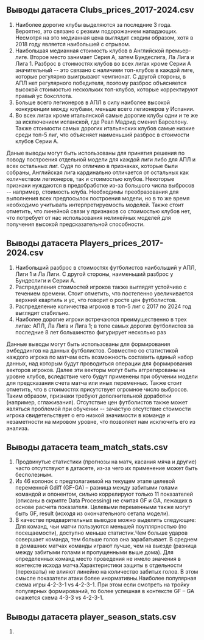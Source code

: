 ## Выводы датасета Clubs_prices_2017-2024.csv
1)	Наиболее дорогие клубы выделяются за последние 3 года. Вероятно, это связано с резким подорожанием нападающих. Несмотря на это медианная цена выглядит сходим образом, хотя в 2018 году является наибольшей с отрывом.
2)	Наибольшая медианная стоимость клубов в Английской премьер-лиге. Второе место занимает Серия А, затем Бундеслига, Ла Лига и Лига 1. Разброс в стоимостях клубов во всех лигах кроме Серии А значительный -- это связано с наличием топ-клубов в каждой лиге, которые регулярно выигрывают чемпионат. С другой стороны, в АПЛ нет регулярного победителя, поэтому разброс объясняется высокой стоимостью нескольких топ-клубов, которые корректируют правый ус боксплота.
3)	Больше всего легионеров в АПЛ в силу наиболее высокой конкуренции между клубами, меньше всего легионеров у Испании.
4)	Во всех лигах кроме итальянской самые дорогие клубы одни и те же за исключением испанской, где Реал Мадрид сменил Барселону. Также стоимости самых дорогих итальянских клубов самые низкие среди топ-5 лиг, что объясняет наименьший разброс в стоимости клубов Серии А.
   
Даные выводы могут быть использованы для принятия решения по поводу построения отдельной модели для каждой лиги либо для АПЛ и всех остальных лиг. Судя по отличию в признаках, которые были собраны, Английская лига кардинально отличается от остальных как количеством легионеров, так и стоимостью клубов. 
Некоторые признаки нуждаются в предобработке из-за большого числа выбросов -- например, стоимость клуба. Необходимы преобразования для выполнения всех предпосылок построения модели, но в то же время необходимо учитывать интерпретируемость моделей. Также стоит отметить, что линейной связи у признаков со стоимостью клубов нет, что потребует от нас использования нелинейных моделей для получения высокой предсказательной способности.

## Выводы датасета Players_prices_2017-2024.csv
1) Наибольший разброс в стоимостях футболистов наибольший у АПЛ, Лиги 1 и Ла Лиги. С другой стороны, наименьший разброс у Бундеслиги и Серии А.
2) Распределения стоимостей игроков также выглядят устойчиво с течением времени. Стоит отметить, что постепенно увеличивается верхний квартиль и ус, что говорит о росте цен футболистов.
3) Распределение количества игроков в топ-5 лиг с 2017 по 2024 год выглядит стабильно.
4) Наиболее дорогие игроки встречаются преимущественно в трех лигах: АПЛ, Ла Лига и Лига 1; в топе самых дорогих футболистов за последние 8 лет большинство фигурирует несколько раз

Данные выводы могут быть использованы для формирования эмбеддингов на данных футболистов. Совместно со статистикой каждого игрока по матчам есть возможность составить единый набор данных, над которым будут проводиться операции для формирования векторов игроков. Далее эти векторы могут быть аггрегированы на уровне клубов, вследствие чего будут применены при обучении модели для предсказания счета матча или иных переменных. Также стоит отметить, что в стоимостях присутствует огромное число выбросов. Таким образом, признаки требуют дополнительной доработки (например, сглаживания). Отсутствие цен футболистов также может являться проблемой при обучении -- зачастую отсутствие стоимости игрока свидетельствует о его низкой значимости в команде и незаметности на мировом уровне, что позволяет нам исключить его из анализа. 

## Выводы датасета team_match_stats.csv
1)	Продвинутые статистики (прогнозы на матч, касания мяча и другие) часто отсутствуют в датасете, из-за чего их применение может быть бесполезным.
2)	Из 46 колонок с предполагаемой на текущем этапе целевой переменной Gdiff (GF-GA) – разница между забитыми голами командой и опонентом, сильно коррелируют только 11 показателей (описаны в скрипте Data Processing) не считая GF и GA, лежащих в основе расчета показателя. Целевыми переменными также могут быть GF, result (исходя из окончательного сетапа модели).
3)	В качестве предварительных выводов можно выделить следующие:
Для команд, чьи матчи пользуются меньшей поуплярностью (по посещаемости), доступно меньше статистик.Чем больше ударов совершает команда, тем больше голов она зарабатывает. В среднем в домашних матчах команды играют лучше, чем на выезде (разница между забитыми голами и пропущенными выше дома). Для определенных команд место проведения не имело значения в контексте исхода матча.Характеристики защиты в отдельности (перехваты) не влияют линейно на количество забитых голов. В этом смысле показатели атаки более инормативны.Наиболее популярная схема игры 4-2-3-1 vs 4-2-3-1. При этом если смотреть на тройку популярных формирований, то более успешная в контексте GF – GA окажется схема 4-3-3 vs 4-2-3-1.

## Выводы датасета player_season_stats.csv
1)	


